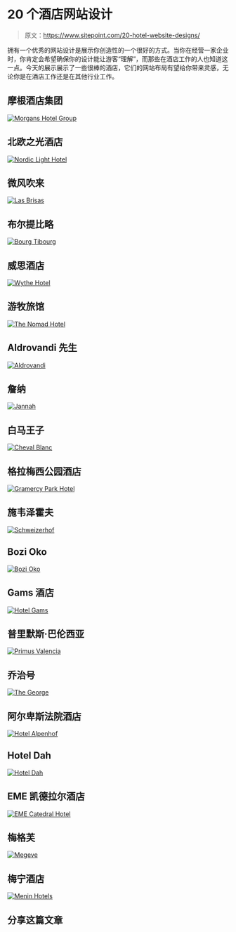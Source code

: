 # 20 个酒店网站设计

> 原文：<https://www.sitepoint.com/20-hotel-website-designs/>

拥有一个优秀的网站设计是展示你创造性的一个很好的方式。当你在经营一家企业时，你肯定会希望确保你的设计能让游客“理解”，而那些在酒店工作的人也知道这一点。今天的展示展示了一些很棒的酒店，它们的网站布局有望给你带来灵感，无论你是在酒店工作还是在其他行业工作。

## 摩根酒店集团

[![Morgans Hotel Group](img/08034faca33d2bcc28affe1656cdac96.png)](https://www.morganshotelgroup.com/)

## 北欧之光酒店

[![Nordic Light Hotel](img/e8f23b7b5a9c629903422ec1c634c9ec.png)](http://www.nordiclighthotel.se/)

## 微风吹来

[![Las Brisas ](img/bf20d6437b80d91c005cd9e7fe601e3d.png)](http://www.lasbrisasibiza.com/)

## 布尔提比略

[![Bourg Tibourg ](img/2c296e7043f44bbaf5bcb23e8aff626b.png)](http://bourgtibourg.com/fr/)

## 威思酒店

[![Wythe Hotel](img/f3317e2a0614b13de6eca80f67b51c06.png)](http://wythehotel.com/)

## 游牧旅馆

[![The Nomad Hotel ](img/b3e8b9956cde64ea1b919275ebf1e372.png)](http://www.thenomadhotel.com/)

## Aldrovandi 先生

[![Aldrovandi](img/0c6b88b27d29fc963022252c99a3aa24.png)](http://www.aldrovandi.com/en/13/welcome.aspx)

## 詹纳

[![Jannah](img/9f4de1e1539776c1f2a0b4ed4fda6ae9.png)](http://www.jannah.ae/)

## 白马王子

[![Cheval Blanc](img/a2b9dd858bd53ce09285bfcc106653da.png)](http://www.chevalblanc.com/Courchevel/fr/index.html)

## 格拉梅西公园酒店

[![Gramercy Park Hotel ](img/b0ae06c540a8e0a7db7f19d55a689cf1.png)](http://gramercyparkhotel.com/)

## 施韦泽霍夫

[![Schweizerhof](img/e1d30ee7b7b19b114abe8c75fe833ac5.png)](http://www.schweizerhof-bern.ch/)

## Bozi Oko

[![Bozi Oko ](img/f9a7895a0ac64d119878ab699192dc5c.png)](http://bozioko.cz/)

## Gams 酒店

[![Hotel Gams ](img/3a56982132f284c18b75f7d2d2b3cb3d.png)](http://www.hotel-gams.at/de/#no-intro)

## 普里默斯·巴伦西亚

[![Primus Valencia](img/78fe7184690b32abd6b7190173a1c16f.png)](http://www.hotelprimusvalencia.com/?lang=en)

## 乔治号

[![The George ](img/670aaa61f5bb5de128ff063836c2fbb3.png)](http://www.thegeorge-hotel.de/)

## 阿尔卑斯法院酒店

[![Hotel Alpenhof](img/d62f07f3ce2cac268a8a4f5894b016dd.png)](http://www.alpenhof.info)

## Hotel Dah

[![Hotel Dah](img/69679d5ea1357d62aa5fe25df46c202d.png)](http://www.hoteldah.com/)

## EME 凯德拉尔酒店

[![EME Catedral Hotel ](img/c7647968e6376fb152c2966abd0afae9.png)](http://www.emecatedralhotel.com/)

## 梅格芙

[![Megeve](img/14d136ba4793abaf12dc7c9ac395eb9e.png)](http://mdemegeve.com/en/)

## 梅宁酒店

[![Menin Hotels](img/853b0c1841972a840843da1bad7fd487.png)](http://meninhotels.com/)

## 分享这篇文章